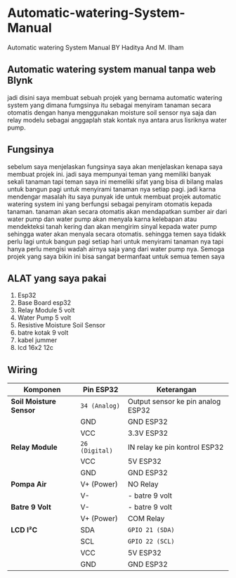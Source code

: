 # Automatic-watering-System-Manual
Automatic watering System Manual BY Haditya And M. Ilham




## Automatic watering system manual tanpa web Blynk
jadi disini saya membuat sebuah projek yang bernama automatic watering system yang dimana fumgsinya itu sebagai menyiram tanaman secara otomatis dengan hanya menggunakan moisture soil sensor nya saja dan relay modelu sebagai anggaplah stak kontak nya antara arus lisriknya water pump. 




## Fungsinya
sebelum saya menjelaskan fungsinya saya akan menjelaskan kenapa saya membuat projek ini. jadi saya mempunyai teman yang memiliki banyak sekali tanaman tapi teman saya ini memeliki sifat yang bisa di bilang malas untuk bangun pagi untuk menyirami tanaman nya setiap pagi. jadi karna mendengar masalah itu saya punyak ide untuk membuat projek automatic watering system ini yang berfungsi sebagai penyiram otomatis kepada tanaman. tanaman akan secara otomatis akan mendapatkan sumber air dari water pump dan water pump akan menyala karna kelebapan atau mendekteksi tanah kering dan akan mengirim sinyal kepada water pump sehingga water akan menyala secara otomatis. sehingga temen saya tidakk perlu lagi untuk bangun pagi setiap hari untuk menyirami tanaman nya tapi hanya perlu mengisi wadah airnya saja yang dari water pump nya. Semoga projek yang saya bikin ini bisa sangat bermanfaat untuk semua temen saya 


## ALAT yang saya pakai
1. Esp32
2. Base Board esp32
3. Relay Module 5 volt
4. Water Pump 5 volt
5. Resistive Moisture Soil Sensor
6. batre kotak 9 volt
7. kabel jummer
8. lcd 16x2 12c


## Wiring 
| Komponen                 | Pin ESP32      | Keterangan                        |
| ------------------------ | -------------- | --------------------------------- |
| **Soil Moisture Sensor** | `34 (Analog)`  | Output sensor ke pin analog ESP32 |
|                          | GND            | GND ESP32                         |
|                          | VCC            | 3.3V ESP32                        |
| **Relay Module**         | `26 (Digital)` | IN relay ke pin kontrol ESP32     |
|                          | VCC            | 5V ESP32                          |
|                          | GND            | GND ESP32                         |
| **Pompa Air**            | V+ (Power)     | NO Relay                          |
|                          | V-             | - batre 9 volt                    |
| **Batre 9 Volt**         | V-             | - batre 9 volt                    |
|                          | V+ (Power)     | COM Relay                         |
| **LCD I²C**              | SDA            | `GPIO 21 (SDA)`                   |
|                          | SCL            | `GPIO 22 (SCL)`                   |
|                          | VCC            | 5V ESP32                          |
|                          | GND            | GND ESP32                         |




